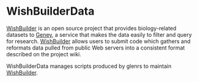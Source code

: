 # WishBuilderData
[WishBuilder](https://github.com/srp33/WishBuilder) is an open source project that provides biology-related datasets to [Geney](https://github.com/srp33/Geney), a service that makes the data easily to filter and query for research. [WishBuilder](https://github.com/srp33/WishBuilder) allows users to submit code which gathers and reformats data pulled from public Web servers into a consistent format described on the project wiki.

WishBuilderData manages scripts produced by glenrs to maintain [WishBuilder](https://github.com/srp33/WishBuilder). 
